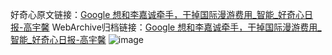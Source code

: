 好奇心原文链接：[Google 想和李嘉诚牵手，干掉国际漫游费用_智能_好奇心日报-高宇馨](https://www.qdaily.com/articles/8170.html)
WebArchive归档链接：[Google 想和李嘉诚牵手，干掉国际漫游费用_智能_好奇心日报-高宇馨](http://web.archive.org/web/20190623152232/https://www.qdaily.com/articles/8170.html)
![image](http://ww3.sinaimg.cn/large/007d5XDply1g3vazlan01j30u02jt1kx)